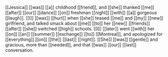 [[Jessica]] [[was]] [[a]] childhood [[friend]], and [[she]] thanked [[me]] [[after]] [[our]] [[dance]] [[on]] freshman [[night]] [[with]] [[a]] gorgeous [[laugh]]. [[I]] [[was]] [[hurt]] when [[she]] teased [[me]] and [[my]] [[new]] girlfriend, and talked smack about [[me]] [[to]] her [[new]] [[friends]] [[after]] [[she]] switched [[high]] schools. [[I]] [[later]] went [[with]] her [[on]] [[an]] [[summer]] [[exchange]] [[to]] [[Montreal]], and apologized for [[everything]] [[on]] [[the]] [[last]] [[night]]. [[She]] [[was]] [[gentle]] and gracious, more than [[needed]], and that [[was]] [[our]] [[last]] conversation.  